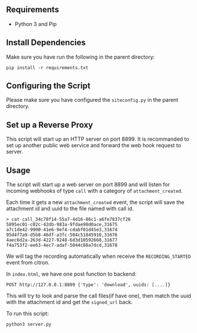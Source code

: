 ## Requirements

- Python 3 and Pip

## Install Dependencies

Make sure you have run the following in the parent directory:
```
pip install -r requirements.txt
```

## Configuring the Script

Please make sure you have configured the `siteconfig.py` in the parent directory.

## Set up a Reverse Proxy

This script will start up an HTTP server on port 8899.
It is recommanded to set up another public web service and forward the web hook request to server.

## Usage

The script will start up a web server on port 8899 and will listen for
incoming webhooks of type `call` with a category of `attachment_created`.

Each time it gets a new `attachment_created` event, the script will
save the attachment id and uuid to the file named with call id.

```
> cat call_34c78f14-55a7-4d16-86c1-a6fe7837cf26
5895ec01-c02c-42db-983a-9fdae98d0ace,31675
a7c1de42-9900-41e6-9ef4-cdabf01d45e3,31674
95d4f7a9-d5b8-46df-a3fc-504c51845910,31676
4aec6d2a-263d-4227-9248-6d3d10592668,31677
f4a753f2-ee63-4ec7-adaf-5044c88a7dcd,31678

```
We will tag the recording automatically when receive the `RECORDING_STARTED` event from citron.

In `index.html`, we have one post function to backend:

```
POST http://127.0.0.1:8899 {'type': 'download', uuids: [....]}
```
This will try to look and parse the call files(if have one), then match the uuid with the attachment id and get the `signed_url` back.


To run this script:

```
python3 server.py
```
